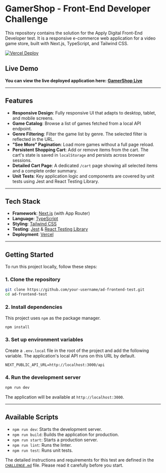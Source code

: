 # GamerShop - Front-End Developer Challenge

This repository contains the solution for the Apply Digital Front-End Developer test. It is a responsive e-commerce web application for a video game store, built with Next.js, TypeScript, and Tailwind CSS.

[![Vercel Deploy](https://vercel.com/button)](https://frontend-test-template-2qmc1zo59-davidverdes-projects.vercel.app/)

## Live Demo

**You can view the live deployed application here:** [**GamerShop Live**](https://frontend-test-template-2qmc1zo59-davidverdes-projects.vercel.app/)

---

## Features

- **Responsive Design**: Fully responsive UI that adapts to desktop, tablet, and mobile screens.
- **Game Catalog**: Browse a list of games fetched from a local API endpoint.
- **Genre Filtering**: Filter the game list by genre. The selected filter is reflected in the URL.
- **"See More" Pagination**: Load more games without a full page reload.
- **Persistent Shopping Cart**: Add or remove items from the cart. The cart's state is saved in `localStorage` and persists across browser sessions.
- **Detailed Cart Page**: A dedicated `/cart` page showing all selected items and a complete order summary.
- **Unit Tests**: Key application logic and components are covered by unit tests using Jest and React Testing Library.

---

## Tech Stack

- **Framework**: [Next.js](https://nextjs.org/) (with App Router)
- **Language**: [TypeScript](https://www.typescriptlang.org/)
- **Styling**: [Tailwind CSS](https://tailwindcss.com/)
- **Testing**: [Jest](https://jestjs.io/) & [React Testing Library](https://testing-library.com/docs/react-testing-library/intro/)
- **Deployment**: [Vercel](https://vercel.com/)

---

## Getting Started

To run this project locally, follow these steps:

### 1. Clone the repository

```bash
git clone https://github.com/your-username/ad-frontend-test.git
cd ad-frontend-test
```

### 2. Install dependencies

This project uses `npm` as the package manager.

```bash
npm install
```

### 3. Set up environment variables

Create a `.env.local` file in the root of the project and add the following variable. The application's local API runs on this URL by default.

```
NEXT_PUBLIC_API_URL=http://localhost:3000/api
```

### 4. Run the development server

```bash
npm run dev
```

The application will be available at `http://localhost:3000`.

---

## Available Scripts

- `npm run dev`: Starts the development server.
- `npm run build`: Builds the application for production.
- `npm run start`: Starts a production server.
- `npm run lint`: Runs the linter.
- `npm run test`: Runs unit tests.

The detailed instructions and requirements for this test are defined in the [`CHALLENGE.md`](/CHALLENGE.md) file. Please read it carefully before you start.


